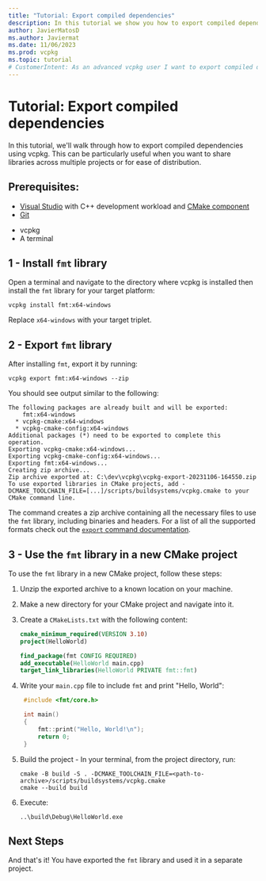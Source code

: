 ```yaml
---
title: "Tutorial: Export compiled dependencies"
description: In this tutorial we show you how to export compiled dependencies to be consumed by another project.
author: JavierMatosD
ms.author: Javiermat
ms.date: 11/06/2023
ms.prod: vcpkg
ms.topic: tutorial
# CustomerIntent: As an advanced vcpkg user I want to export compiled dependencies to be consumed by another project.
---
```


# Tutorial: Export compiled dependencies

In this tutorial, we'll walk through how to export compiled dependencies using vcpkg. This can be particularly useful when you want to share libraries across multiple projects or for ease of distribution.

## Prerequisites:

- [Visual Studio](<https://visualstudio.microsoft.com/downloads/>) with C++ development workload and [CMake component](</cpp/build/cmake-projects-in-visual-studio#installation>)
- [Git](<https://git-scm.com/downloads>)
* vcpkg
* A terminal

## 1 - Install `fmt` library

Open a terminal and navigate to the directory where vcpkg is installed then install the `fmt` library for your target platform:

```console
vcpkg install fmt:x64-windows
```

Replace `x64-windows` with your target triplet.

## 2 - Export `fmt` library

After installing `fmt`, export it by running:

```console
vcpkg export fmt:x64-windows --zip
```

You should see output similar to the following:

```console
The following packages are already built and will be exported:
    fmt:x64-windows
  * vcpkg-cmake:x64-windows
  * vcpkg-cmake-config:x64-windows
Additional packages (*) need to be exported to complete this operation.
Exporting vcpkg-cmake:x64-windows...
Exporting vcpkg-cmake-config:x64-windows...
Exporting fmt:x64-windows...
Creating zip archive...
Zip archive exported at: C:\dev\vcpkg\vcpkg-export-20231106-164550.zip
To use exported libraries in CMake projects, add -DCMAKE_TOOLCHAIN_FILE=[...]/scripts/buildsystems/vcpkg.cmake to your CMake command line.
```

The command creates a zip archive containing all the necessary files to use the `fmt` library, including binaries and headers. For a list of all the supported formats check out the [`export` command documentation](../commands/export.md#formats).

## 3 - Use the `fmt` library in a new CMake project

To use the `fmt` library in a new CMake project, follow these steps:

1. Unzip the exported archive to a known location on your machine.
2. Make a new directory for your CMake project and navigate into it.
3. Create a `CMakeLists.txt` with the following content:

    ```CMake
    cmake_minimum_required(VERSION 3.10)
    project(HelloWorld)

    find_package(fmt CONFIG REQUIRED)
    add_executable(HelloWorld main.cpp)
    target_link_libraries(HelloWorld PRIVATE fmt::fmt)
    ```

4. Write your `main.cpp` file to include `fmt` and print "Hello, World":
   
   ```cpp
    #include <fmt/core.h>

    int main() 
    {
        fmt::print("Hello, World!\n");
        return 0;
    }
   ```

5. Build the project - In your terminal, from the project directory, run:
   
   ```console
   cmake -B build -S . -DCMAKE_TOOLCHAIN_FILE=<path-to-archive>/scripts/buildsystems/vcpkg.cmake
   cmake --build build
   ```
   
6. Execute:
   
   ```console
   ..\build\Debug\HelloWorld.exe
   ```

## Next Steps

And that's it! You have exported the `fmt` library and used it in a separate project.

